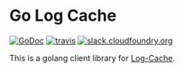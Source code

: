 # Go Log Cache

[![GoDoc][go-doc-badge]][go-doc] [![travis][travis-badge]][travis] [![slack.cloudfoundry.org][slack-badge]][loggregator-slack]

This is a golang client library for [Log-Cache][log-cache].


[slack-badge]:              https://slack.cloudfoundry.org/badge.svg
[loggregator-slack]:        https://cloudfoundry.slack.com/archives/loggregator
[log-cache]:                https://code.cloudfoundry.org/log-cache
[go-doc-badge]:             https://godoc.org/code.cloudfoundry.org/go-log-cache?status.svg
[go-doc]:                   https://godoc.org/code.cloudfoundry.org/go-log-cache
[travis-badge]:             https://travis-ci.org/cloudfoundry-incubator/go-log-cache.svg?branch=master
[travis]:                   https://travis-ci.org/cloudfoundry-incubator/go-log-cache?branch=master
